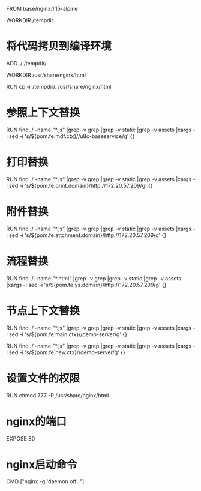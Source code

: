 FROM base/nginx:1.15-alpine

WORKDIR /tempdir
# 将代码拷贝到编译环境
ADD ./ /tempdir/

WORKDIR /usr/share/nginx/html

RUN cp -r /tempdir/. /usr/share/nginx/html

# 参照上下文替换
RUN find ./ -name "*.js" |grep -v grep |grep -v static |grep -v assets |xargs -i sed -i 's/${pom.fe.mdf.ctx}/\/u8c-baseservice/g' {}

# 打印替换
RUN find ./ -name "*.js" |grep -v grep |grep -v static |grep -v assets |xargs -i sed -i 's/${pom.fe.print.domain}/http:\/\/172.20.57.209/g' {}

# 附件替换
RUN find ./ -name "*.js" |grep -v grep |grep -v static |grep -v assets |xargs -i sed -i 's/${pom.fe.attchment.domain}/http:\/\/172.20.57.209/g' {}

# 流程替换
RUN find ./ -name "*.html" |grep -v grep |grep -v static |grep -v assets |xargs -i sed -i  's/${pom.fe.ys.domain}/http:\/\/172.20.57.209/g' {}

# 节点上下文替换
RUN find ./ -name "*.js" |grep -v grep |grep -v static |grep -v assets |xargs -i sed -i 's/${pom.fe.main.ctx}/\/demo-server/g' {}

RUN find ./ -name "*.js" |grep -v grep |grep -v static |grep -v assets |xargs -i sed -i 's/${pom.fe.new.ctx}/\/demo-server/g' {}





# 设置文件的权限
RUN chmod 777 -R /usr/share/nginx/html
# nginx的端口
EXPOSE 80
# nginx启动命令
CMD ["nginx -g 'daemon off;'"]